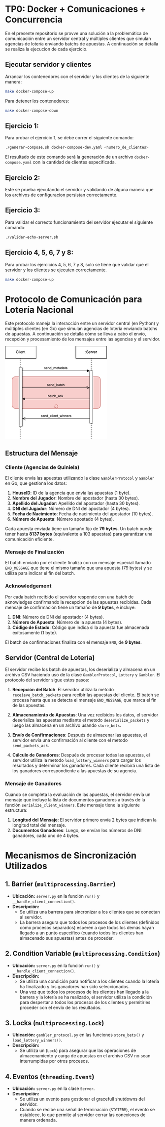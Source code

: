 # TP0: Docker + Comunicaciones + Concurrencia

En el presente repositorio se provve una solución a la problemática de comunicación entre un servidor central y múltiples clientes que simulan agencias de lotería enviando batchs de apuestas. A continuación se detalla se realiza la ejecucion de cada ejercicio.

## Ejecutar servidor y clientes

Arrancar los contenedores con el servidor y los clientes de la siguiente manera:

```bash
make docker-compose-up
```

Para detener los contenedores:

```bash
make docker-compose-down
```

## Ejercicio 1:

Para probar el ejercicio 1, se debe correr el siguiente comando:

```bash
./generar-compose.sh docker-compose-dev.yaml <numero_de_clientes>
```

El resultado de este comando será la generación de un archivo `docker-compose.yaml` con la cantidad de clientes especificada.

## Ejercicio 2:

Este se prueba ejecutando el servidor y validando de alguna manera que los archivos de configuracion persistan correctamente.

## Ejercicio 3:

Para validar el correcto funcionamiento del servidor ejecutar el siguiente comando:

```bash
./validar-echo-server.sh
```

## Ejercicio 4, 5, 6, 7 y 8:

Para probar los ejercicios 4, 5, 6, 7 y 8, solo se tiene que validar que el servidor y los clientes se ejecuten correctamente.

```bash
make docker-compose-up
```

# Protocolo de Comunicación para Lotería Nacional

Este protocolo maneja la interacción entre un servidor central (en Python) y múltiples clientes (en Go) que simulan agencias de lotería enviando batchs de apuestas. A continuación se detalla cómo se lleva a cabo el envío, recepción y procesamiento de los mensajes entre las agencias y el servidor.

![Diagrama de secuencia](d-secuencia.png)

## Estructura del Mensaje

### Cliente (Agencias de Quiniela)

El cliente envía las apuestas utilizando la clase `GamblerProtocol` y `Gambler` en Go, que gestiona los datos:

1. **HouseID**: ID de la agencia que envía las apuestas (1 byte).
1. **Nombre del Jugador**: Nombre del apostador (hasta 30 bytes).
1. **Apellido del Jugador**: Apellido del apostador (hasta 30 bytes).
1. **DNI del Jugador**: Número de DNI del apostador (4 bytes).
1. **Fecha de Nacimiento**: Fecha de nacimiento del apostador (10 bytes).
1. **Número de Apuesta**: Número apostado (4 bytes).

Cada apuesta enviada tiene un tamaño fijo de **79 bytes**. Un batch puede tener hasta **8137 bytes** (equivalente a 103 apuestas) para garantizar una comunicación eficiente.

### Mensaje de Finalización

El batch enviado por el cliente finaliza con un mensaje especial llamado `END_MESSAGE` que tiene el mismo tamaño que una apuesta (79 bytes) y se utiliza para indicar el fin del batch.

### Acknowledgement

Por cada batch recibido el servidor responde con una batch de aknowledges confirmando la recepcion de las apuestas recibidas. Cada mensaje de confirmación tiene un tamaño de **9 bytes**, e incluye:

1. **DNI**: Número de DNI del apostador (4 bytes).
2. **Número de Apuesta**: Número de la apuesta (4 bytes).
3. **Código de Estado**: Código que indica si la apuesta fue almacenada exitosamente (1 byte).

El batch de confirmaciones finaliza con el mensaje `END`, de **9 bytes**.

## Servidor (Central de Lotería)

El servidor recibe los batch de apuestas, los deserializa y almacena en un archivo CSV haciendo uso de la clase `GamblerProtocol`, `Lottery` y `Gambler`. El protocolo del servidor sigue estos pasos:

1. **Recepción del Batch**:
   El servidor utiliza la metodo `receieve_batch_packets` para recibir las apuestas del cliente. El batch se procesa hasta que se detecta el mensaje `END_MESSAGE`, que marca el fin de las apuestas.

2. **Almacenamiento de Apuestas**:
   Una vez recibidos los datos, el servidor deserializa las apuestas mediante el metodo `deserialize_packets` y luego las almacena en un archivo usando `store_bets`.

3. **Envío de Confirmaciones**:
   Después de almacenar las apuestas, el servidor envía una confirmación al cliente con el metodo `send_packets_ack`.

4. **Cálculo de Ganadores**:
   Después de procesar todas las apuestas, el servidor utiliza la metodo `load_lottery_winners` para cargar los resultados y determinar los ganadores. Cada cliente recibirá una lista de los ganadores correspondiente a las apuestas de su agencia.

### Mensaje de Ganadores

Cuando se completa la evaluación de las apuestas, el servidor envía un mensaje que incluye la lista de documentos ganadores a través de la función `serialize_client_winners`. Este mensaje tiene la siguiente estructura:

1. **Longitud del Mensaje**: El servidor primero envía 2 bytes que indican la longitud total del mensaje.
2. **Documentos Ganadores**: Luego, se envían los números de DNI ganadores, cada uno de 4 bytes.

# Mecanismos de Sincronización Utilizados

## 1. Barrier (`multiprocessing.Barrier`)

- **Ubicación:** `server.py` en la función `run()` y `__handle_client_connection()`.
- **Descripción:**
  - Se utiliza una barrera para sincronizar a los clientes que se conectan al servidor.
  - La barrera asegura que todos los procesos de los clientes (definidos como procesos separados) esperen a que todos los demás hayan llegado a un punto específico (cuando todos los clientes han almacenado sus apuestas) antes de proceder.

## 2. Condition Variable (`multiprocessing.Condition`)

- **Ubicación:** `server.py` en la función `run()` y `__handle_client_connection()`.
- **Descripción:**
  - Se utiliza una condición para notificar a los clientes cuando la lotería ha finalizado y los ganadores han sido seleccionados.
  - Una vez que todos los procesos de los clientes han llegado a la barrera y la lotería se ha realizado, el servidor utiliza la condición para despertar a todos los procesos de los clientes y permitirles proceder con el envío de los resultados.

## 3. Locks (`multiprocessing.Lock`)

- **Ubicación:** `gambler_protocol.py` en las funciones `store_bets()` y `load_lottery_winners()`.
- **Descripción:**
  - Se utiliza un (`Lock`) para asegurar que las operaciones de almacenamiento y carga de apuestas en el archivo CSV no sean interrumpidas por otros procesos.

## 4. Eventos (`threading.Event`)

- **Ubicación:** `server.py` en la clase `Server`.
- **Descripción:**
  - Se utiliza un evento para gestionar el gracefull shutdowns del servidor.
  - Cuando se recibe una señal de terminación (`SIGTERM`), el evento se establece, lo que permite al servidor cerrar las conexiones de manera ordenada.
